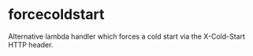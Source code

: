 # forcecoldstart
Alternative lambda handler which forces a cold start via the X-Cold-Start HTTP header.
